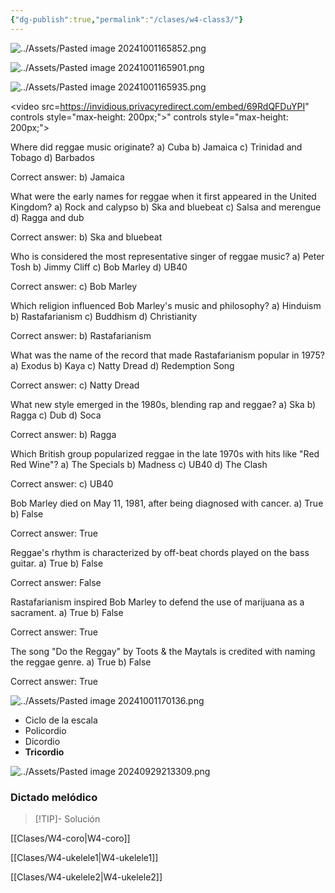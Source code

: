 ```yaml
---
{"dg-publish":true,"permalink":"/clases/w4-class3/"}
---
```



<div class="slide">

![../Assets/Pasted image 20241001165852.png](/img/user/Assets/Pasted%20image%2020241001165852.png)

</div>
<div class="slide">

![../Assets/Pasted image 20241001165901.png](/img/user/Assets/Pasted%20image%2020241001165901.png)

</div>
<div class="slide">

![../Assets/Pasted image 20241001165935.png](/img/user/Assets/Pasted%20image%2020241001165935.png)

</div>
<div class="slide">

 <video src=https://invidious.privacyredirect.com/embed/69RdQFDuYPI" controls style="max-height: 200px;"></video>" controls style="max-height: 200px;"></video>

</div>
<div class="slide">

Where did reggae music originate?
a) Cuba
b) Jamaica
c) Trinidad and Tobago
d) Barbados

</div>
<div class="slide">

Correct answer: b) Jamaica

</div>

<div class="slide">

What were the early names for reggae when it first appeared in the United Kingdom?
a) Rock and calypso
b) Ska and bluebeat
c) Salsa and merengue
d) Ragga and dub

</div>
<div class="slide">

Correct answer: b) Ska and bluebeat

</div>

<div class="slide">

Who is considered the most representative singer of reggae music?
a) Peter Tosh
b) Jimmy Cliff
c) Bob Marley
d) UB40

</div>
<div class="slide">

Correct answer: c) Bob Marley

</div>

<div class="slide">

Which religion influenced Bob Marley's music and philosophy?
a) Hinduism
b) Rastafarianism
c) Buddhism
d) Christianity

</div>
<div class="slide">

Correct answer: b) Rastafarianism

</div>

<div class="slide">

What was the name of the record that made Rastafarianism popular in 1975?
a) Exodus
b) Kaya
c) Natty Dread
d) Redemption Song

</div>
<div class="slide">

Correct answer: c) Natty Dread

</div>

<div class="slide">

What new style emerged in the 1980s, blending rap and reggae?
a) Ska
b) Ragga
c) Dub
d) Soca

</div>
<div class="slide">

Correct answer: b) Ragga

</div>

<div class="slide">

Which British group popularized reggae in the late 1970s with hits like "Red Red Wine"?
a) The Specials
b) Madness
c) UB40
d) The Clash

</div>
<div class="slide">

Correct answer: c) UB40

</div>

<div class="slide">

Bob Marley died on May 11, 1981, after being diagnosed with cancer.
a) True
b) False

</div>
<div class="slide">

Correct answer: True

</div>

<div class="slide">

Reggae's rhythm is characterized by off-beat chords played on the bass guitar.
a) True
b) False

</div>
<div class="slide">

Correct answer: False

</div>

<div class="slide">

Rastafarianism inspired Bob Marley to defend the use of marijuana as a sacrament.
a) True
b) False

</div>
<div class="slide">

Correct answer: True

</div>

<div class="slide">

The song "Do the Reggay" by Toots & the Maytals is credited with naming the reggae genre.
a) True
b) False

</div>
<div class="slide">

Correct answer: True

</div>
<div class="slide">

![../Assets/Pasted image 20241001170136.png](/img/user/Assets/Pasted%20image%2020241001170136.png)

</div>
<div class="slide">

- Ciclo de la escala
- Policordio
- Dicordio
- **Tricordio**

</div>
<div class="slide">

![../Assets/Pasted image 20240929213309.png](/img/user/Assets/Pasted%20image%2020240929213309.png)

</div>
<div class="slide">

### Dictado melódico

> [!TIP]- Solución
> <div id="paper2"></div>
> <script> document.addEventListener("DOMContentLoaded", function() { window.ABCJS.renderAbc("paper2", `X: 1\nT: Dictado Melódico\nM: 2/4\nL: 1/4\nK: C\nC D| E F | G2 | G2|F E|F E|D D | C2 |]\n`); }); </script>

</div>
<div class="slide">

[[Clases/W4-coro\|W4-coro]]

[[Clases/W4-ukelele1\|W4-ukelele1]]

[[Clases/W4-ukelele2\|W4-ukelele2]]

</div>
